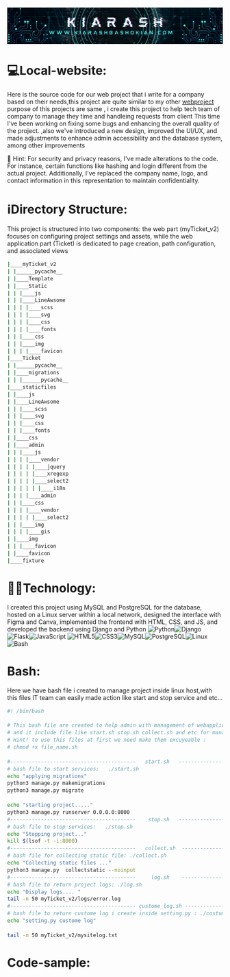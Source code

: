 ![baner](https://github.com/Ghosts6/Local-website/blob/main/img/Baner.png)

# 💻Local-website:
Here is the source code for our web project that i write for a company based on their needs,this project are quite similar to my  other [webproject](https://github.com/Ghosts6/webProject) purpose of this projects are same , i create this project to help tech team of company to manage they time and handleing requests from client This time I've been working on fixing some bugs and enhancing the overall quality of the project. ,also we've introduced a new design, improved the UI/UX, and made adjustments to enhance admin accessibility and the database system, among other improvements

🚨 Hint: For security and privacy reasons, I've made alterations to the code. For instance, certain functions like hashing and login different from the actual project. Additionally, I've replaced the company name, logo, and contact information in this representation to maintain confidentiality.


# ℹ️Directory Structure:
This project is structured into two components: the web part (myTicket_v2) focuses on configuring project settings and assets, while the web application part (Ticket) is dedicated to page creation, path configuration, and associated views
```bash
|____myTicket_v2
| |______pycache__
| |____Template
| |____Static
| | |____js
| | |____LineAwsome
| | | |____scss
| | | |____svg
| | | |____css
| | | |____fonts
| | |____css
| | |____img
| | | |____favicon
|____Ticket
| |______pycache__
| |____migrations
| | |______pycache__
|____staticfiles
| |____js
| |____LineAwsome
| | |____scss
| | |____svg
| | |____css
| | |____fonts
| |____css
| |____admin
| | |____js
| | | |____vendor
| | | | |____jquery
| | | | |____xregexp
| | | | |____select2
| | | | | |____i18n
| | | |____admin
| | |____css
| | | |____vendor
| | | | |____select2
| | |____img
| | | |____gis
| |____img
| | |____favicon
| |____favicon
|____fixture
```

# 👨‍💻Technology:
I created this project using MySQL and PostgreSQL for the database, hosted on a Linux server within a local network, designed the interface with Figma and Canva, implemented the frontend with HTML, CSS, and JS, and developed the backend using Django and Python
![Python](https://img.shields.io/badge/python-3670A0?style=plastic&logo=python&logoColor=ffdd54)![Django](https://img.shields.io/badge/django-%23092E20.svg?style=plastic&logo=django&logoColor=white)![Flask](https://img.shields.io/badge/flask-%23000.svg?style=plastic&logo=flask&logoColor=white)![JavaScript](https://img.shields.io/badge/javascript-%23323330.svg?style=plastic&logo=javascript&logoColor=%23F7DF1E)
![HTML5](https://img.shields.io/badge/html5-%23E34F26.svg?style=plastic&logo=html5&logoColor=white)![CSS3](https://img.shields.io/badge/css3-%231572B6.svg?style=plastic&logo=css3&logoColor=white)![MySQL](https://img.shields.io/badge/mysql-4479A1?style=plastic&logo=mysql&logoColor=white)![PostgreSQL](https://img.shields.io/badge/postgresql-336791?style=plastic&logo=postgresql&logoColor=white)![Linux](https://img.shields.io/badge/linux-FCC624?style=plastic&logo=linux&logoColor=black)
![Bash](https://img.shields.io/badge/bash-4EAA25?style=plastic&logo=gnu-bash&logoColor=white)



# Bash:
Here we have bash file i created to manage project inside linux host,with this files IT team can easily made action like start and stop service and etc...
```bash
#! /bin/bash

# This bash file are created to help admin with management of webapplication 
# and it include file like start.sh stop.sh collect.sh and etc for manage service inside linux server host
# Hint! to use this files at first we need make them excuyeable :
# chmod +x file_name.sh

#-----------------------------------------   start.sh   ----------------------------------------------------------
# bash file to start services:   ./start.sh
echo "applying migrations"
python3 manage.py makemigrations
python3 manage.py migrate

echo "starting project....."
python3 manage.py runserver 0.0.0.0:8000
#-----------------------------------------    stop.sh   ----------------------------------------------------------
# bash file to stop services:   ./stop.sh
echo "Stopping project..."
kill $(lsof -t -i:8000)
#-----------------------------------------   collect.sh  ----------------------------------------------------------
# bash file for collecting static file: ./collect.sh
echo "Collecting static files ..."
python3 manage.py  collectstatic --noinput
#-----------------------------------------     log.sh    ----------------------------------------------------------
# bash file to return project logs: ./log.sh
echo "Display logs.... "
tail -n 50 myTicket_v2/logs/error.log
#----------------------------------------- custome_log.sh ----------------------------------------------------------
# bash file to return custome log i create inside setting.py : ./costume_log.sh
echo "setting.py custome log"

tail -n 50 myTicket_v2/mysitelog.txt
```


# Code-sample:

